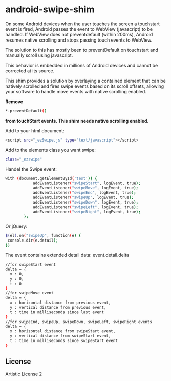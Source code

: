 android-swipe-shim
==================

On some Android devices when the user touches the screen a touchstart event is fired, Android passes the event to WebView (javascript) to be handled. If WebView does not preventdefault (within 200ms), Android resumes native scrolling and stops passing touch events to WebView.  

The solution to this has mostly been to preventDefault on touchstart and manually scroll using javascript. 

This behavior is embedded in millions of Android devices and cannot be corrected at its source.

This shim provides a solution by overlaying a contained element that can be natively scrolled and fires swipe events based on its scroll offsets, allowing your software to handle move events with native scrolling enabled.

**Remove**
```sh
*.preventDefault()
```
**from touchStart events. This shim needs native scrolling enabled.**

Add to your html document:
```sh
<script src="_ezSwipe.js" type="text/javascript"></script>
```
Add to the elements class you want swipe:
```sh
class="_ezswipe"
```
Handel the Swipe event:
```sh
with (document.getElementById('test')) {
			addEventListener("swipeStart", logEvent, true);
			addEventListener("swipeMove", logEvent, true);
			addEventListener("swipeEnd", logEvent, true);
			addEventListener("swipeUp", logEvent, true);
			addEventListener("swipeDown", logEvent, true);
			addEventListener("swipeLeft", logEvent, true);
			addEventListener("swipeRight", logEvent, true);
		};
```
Or jQuery:
```sh
$(el).on("swipeUp", function(e) {
 console.dir(e.detail);
})
```
The event contains extended detail data: event.detail.delta
```sh
//for swipeStart event
delta = {
  x : 0, 
  y : 0,
  t : 0
}
//for swipeMove event
delta = {
  x : horizontal distance from previous event, 
  y : vertical distance from previous event,
  t : time in milliseconds since last event
}
//for swipeEnd, swipeUp, swipeDown, swipeLeft, swipeRight events
delta = {
  x : horizontal distance from swipeStart event, 
  y : vertical distance from swipeStart event,
  t : time in milliseconds since swipeStart event
}


```

License
----

Artistic License 2
